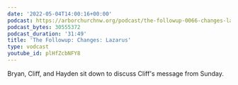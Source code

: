 ```yaml
---
date: '2022-05-04T14:00:16+00:00'
podcast: https://arborchurchnw.org/podcast/the-followup-0066-changes-lazarus.mp3
podcast_bytes: 30555372
podcast_duration: '31:49'
title: 'The Followup: Changes: Lazarus'
type: vodcast
youtube_id: plHfZcbNFY8
---
```


Bryan, Cliff, and Hayden sit down to discuss Cliff's message from Sunday.